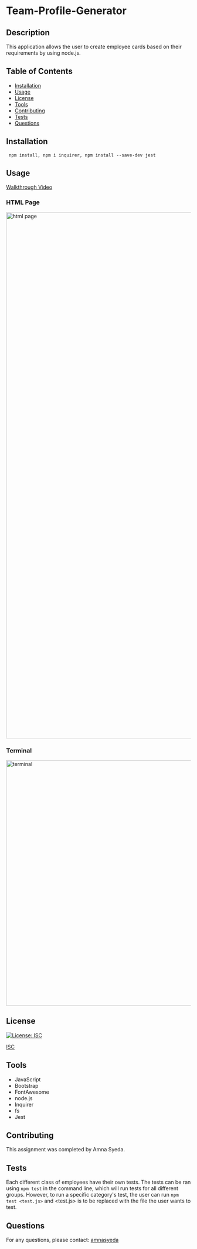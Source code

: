   # Team-Profile-Generator
      
  ## Description
 This application allows the user to create employee cards based on their requirements by using node.js. 

  ## Table of Contents
  * [Installation](#installation)
  * [Usage](#usage)
  * [License](#license)
  * [Tools](#tools)
  * [Contributing](#contributing)
  * [Tests](#tests)
  * [Questions](#questions)

  ## Installation
     npm install, npm i inquirer, npm install --save-dev jest

  ## Usage
   [Walkthrough Video]()
   
   ### HTML Page
   <img width="1431" alt="html page" src="https://user-images.githubusercontent.com/81194686/123870233-0b6f4100-d900-11eb-9328-f0b669590cc8.png">

   ### Terminal 
  <img width="668" alt="terminal" src="https://user-images.githubusercontent.com/81194686/123870248-11fdb880-d900-11eb-85e4-3505541b0510.png">

  ## License
        
[![License: ISC](https://img.shields.io/badge/License-ISC-blue.svg)](https://opensource.org/licenses/ISC)

[ISC](https://www.isc.org/licenses/)

  ## Tools
  * JavaScript
  * Bootstrap
  * FontAwesome
  * node.js
  * Inquirer
  * fs
  * Jest

  ## Contributing

  This assignment was completed by Amna Syeda.


  ## Tests
 Each different class of employees have their own tests. The tests can be ran using `npm test` in the command line, which will run tests for all different groups. However, to run a specific category's test, the user can run `npm test <test.js>` and <test.js> is to be replaced with the file the user wants to test.

  ## Questions
For any questions, please contact: [amnasyeda](https://github.com/amnasyeda)
